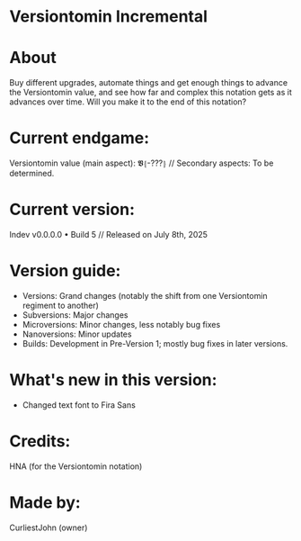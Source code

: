 # Versiontomin Incremental

# About
Buy different upgrades, automate things and get enough things to advance the Versiontomin value, and see how far and complex this notation gets as it advances over time. Will you make it to the end of this notation?

# Current endgame:
Versiontomin value (main aspect): 𝖁⦃-???⦄ // Secondary aspects: To be determined.

# Current version:
Indev v0.0.0.0 • Build 5 // Released on July 8th, 2025

# Version guide:
- Versions: Grand changes (notably the shift from one Versiontomin regiment to another)
- Subversions: Major changes
- Microversions: Minor changes, less notably bug fixes
- Nanoversions: Minor updates
- Builds: Development in Pre-Version 1; mostly bug fixes in later versions.

# What's new in this version:
- Changed text font to Fira Sans

# Credits:
HNA (for the Versiontomin notation)

# Made by:
CurliestJohn (owner)
